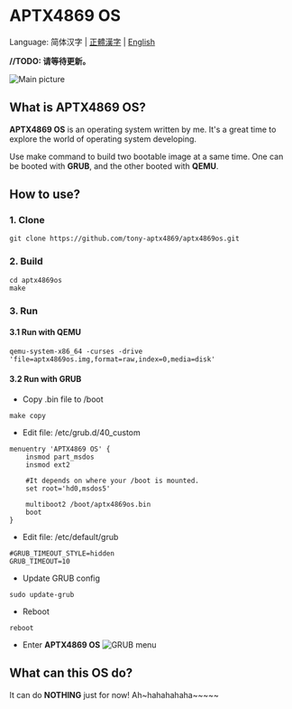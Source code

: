 # **APTX4869 OS**

Language: 简体汉字 | [正體漢字](./README_tc.md) | [English](./README.md)

**//TODO: 请等待更新。**

![Main picture](http://img.tonychang1069.top/picgo/20210617221413.png?TalkisCheap,ShowMeYourDick)

## What is **APTX4869 OS**?

**APTX4869 OS** is an operating system written by me. It's a great time to explore the world of operating system developing.

Use make command to build two bootable image at a same time. One can be booted with **GRUB**, and the other booted with **QEMU**.

## How to use?

### 1. Clone
```
git clone https://github.com/tony-aptx4869/aptx4869os.git
```

### 2. Build
```
cd aptx4869os
make
```

### 3. Run

#### 3.1 Run with **QEMU**
```
qemu-system-x86_64 -curses -drive 'file=aptx4869os.img,format=raw,index=0,media=disk'
```

#### 3.2 Run with **GRUB**
- Copy .bin file to /boot
```
make copy
```

- Edit file: /etc/grub.d/40_custom
```
menuentry 'APTX4869 OS' {
    insmod part_msdos
    insmod ext2

    #It depends on where your /boot is mounted.
    set root='hd0,msdos5'

    multiboot2 /boot/aptx4869os.bin
    boot
}
```

- Edit file: /etc/default/grub
```
#GRUB_TIMEOUT_STYLE=hidden
GRUB_TIMEOUT=10
```

- Update GRUB config
```
sudo update-grub
```

- Reboot
```
reboot
```

- Enter **APTX4869 OS**
![GRUB menu](http://img.tonychang1069.top/picgo/20210617223227.png?TalkisCheap,ShowMeYourDick)


## What can this OS do?

It can do **NOTHING** just for now! Ah~hahahahaha~~~~~
